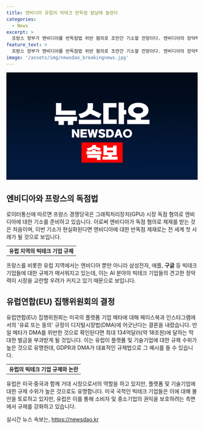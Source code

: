 ```yaml
---
title: 엔비디아 유럽의 빅테크 반독점 칼날에 놀란다
categories:
  - News
excerpt: >
  프랑스 정부가 엔비디아를 반독점법 위반 혐의로 조만간 기소할 전망이다. 엔비디아의 장악력이 시장을 교란할 우려로, 프랑스를 비롯한 유럽에서 빅테크 기업 규제가 강화되고 있다. 이에 따라 유럽연합(EU) 집행위원회도 미국 플랫폼 기업 메타의 서비스인 페이스북·인스타그램의 규정이 디지털시장법(DMA) 위반으로 판단되어 막대한 벌금 부과 예정이다. 유럽은 플랫폼 기술기업에 대한 규제가 높아지고 있으며, 이는 미국 빅테크 기업들과의 갈등을 불러일으키고 있다. EU는 구글, 아마존, 애플, 메타, 마이크로소프트 등을 게이트키퍼로 지정한 법안을 통해 빅테크 기업의 행동을 감시하고 있다.
feature_text: >
  프랑스 정부가 엔비디아를 반독점법 위반 혐의로 조만간 기소할 전망이다. 엔비디아의 장악력이 시장을 교란할 우려로, 프랑스를 비롯한 유럽에서 빅테크 기업 규제가 강화되고 있다. 이에 따라 유럽연합(EU) 집행위원회도 미국 플랫폼 기업 메타의 서비스인 페이스북·인스타그램의 규정이 디지털시장법(DMA) 위반으로 판단되어 막대한 벌금 부과 예정이다. 유럽은 플랫폼 기술기업에 대한 규제가 높아지고 있으며, 이는 미국 빅테크 기업들과의 갈등을 불러일으키고 있다. EU는 구글, 아마존, 애플, 메타, 마이크로소프트 등을 게이트키퍼로 지정한 법안을 통해 빅테크 기업의 행동을 감시하고 있다.
image: '/assets/img/newsdao_breakingnews.jpg'
---
```


<p><img src="/assets/img/newsdao_breakingnews.jpg" alt="firstkoreanews 속보" /></p>

<h2 data-ke-size="size26">엔비디아와 프랑스의 독점법</h2>

<p data-ke-size="size16">로이터통신에 따르면 프랑스 경쟁당국은 그래픽처리장치(GPU) 시장 독점 혐의로 엔비디아에 대한 기소를 준비하고 있습니다. 이로써 엔비디아가 독점 혐의로 제재를 받는 것은 처음이며, 이번 기소가 현실화된다면 엔비디아에 대한 반독점 제재로는 전 세계 첫 사례가 될 것으로 보입니다.</p>

<table>
  <tr>
    <td style="text-align: center; height: 17px;"><b>유럽 지역의 빅테크 기업 규제</b></td>
  </tr>
</table>

<p data-ke-size="size16">프랑스를 비롯한 유럽 지역에서는 엔비디아 뿐만 아니라 삼성전자, 애플, <b>구글</b> 등 빅테크 기업들에 대한 규제가 매서워지고 있는데, 이는 AI 분야의 빅테크 기업들의 견고한 장악력이 시장을 교란할 우려가 커지고 있기 때문으로 보입니다.</p>

<h2 data-ke-size="size26">유럽연합(EU) 집행위원회의 결정</h2>

<p data-ke-size="size16">유럽연합(EU) 집행위원회는 미국의 플랫폼 기업 메타에 대해 페이스북과 인스타그램에서의 '유료 또는 동의' 규정이 디지털시장법(DMA)에 어긋난다는 결론을 내렸습니다. 만일 메타가 DMA를 위반한 것으로 확인된다면 최대 134억달러(약 18조원)에 달하는 막대한 벌금을 부과받게 될 것입니다. 이는 유럽이 플랫폼 및 기술기업에 대한 규제 수위가 높은 것으로 유명한데, GDPR과 DMA가 대표적인 규제법으로 그 예시를 들 수 있습니다.</p>

<table>
  <tr>
    <td style="text-align: center; height: 17px;"><b>유럽의 빅테크 기업 규제와 논란</b></td>
  </tr>
</table>

<p data-ke-size="size16">유럽은 미국·중국과 함께 거대 시장으로서의 역할을 하고 있지만, 플랫폼 및 기술기업에 대한 규제 수위가 높은 것으로도 유명합니다. 미국 국적인 빅테크 기업들은 이에 대해 불만을 토로하고 있지만, 유럽은 이를 통해 소비자 및 중소기업의 권익을 보호하려는 측면에서 규제를 강화하고 있습니다.</p>
실시간 뉴스 속보는, <a href="https://newsdao.kr" rel="dofollow">https://newsdao.kr</a>



